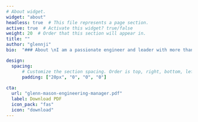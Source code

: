 ```yaml
---
# About widget.
widget: "about"
headless: true  # This file represents a page section.
active: true  # Activate this widget? true/false
weight: 20  # Order that this section will appear in.
title: ""
author: "glennji"
bio:  "### About \nI am a passionate engineer and leader with more than a decade of commercial experience developing software, building teams, establishing standards & delivering solutions. I love finding pragmatic and adaptive solutions to the most complex and difficult problems in the world, growing with a team I care about, and seeing our hard work being appreciated by customers “out in the wild”."

design:
  spacing:
      # Customize the section spacing. Order is top, right, bottom, left.
      padding: ["20px", "0", "0", "0"]
      
cta:
  url: "glenn-mason-engineering-manager.pdf"
  label: Download PDF
  icon_pack: "fas"
  icon: "download"
---
```


